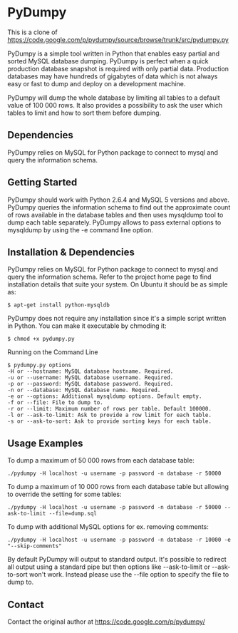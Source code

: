 PyDumpy
=======

This is a clone of https://code.google.com/p/pydumpy/source/browse/trunk/src/pydumpy.py

PyDumpy is a simple tool written in Python that enables easy partial and sorted MySQL database dumping. PyDumpy is perfect when a quick production database snapshot is required with only partial data. Production databases may have hundreds of gigabytes of data which is not always easy or fast to dump and deploy on a development machine.

PyDumpy will dump the whole database by limiting all tables to a default value of 100 000 rows. It also provides a possibility to ask the user which tables to limit and how to sort them before dumping.

Dependencies
------------

PyDumpy relies on MySQL for Python package to connect to mysql and query the information schema.

Getting Started
---------------

PyDumpy should work with Python 2.6.4 and MySQL 5 versions and above. PyDumpy queries the information schema to find out the approximate count of rows available in the database tables and then uses mysqldump tool to dump each table separately. PyDumpy allows to pass external options to mysqldump by using the -e command line option.

Installation & Dependencies
---------------------------

PyDumpy relies on MySQL for Python package to connect to mysql and query the information schema. Refer to the project home page to find installation details that suite your system. On Ubuntu it should be as simple as:

    $ apt-get install python-mysqldb

PyDumpy does not require any installation since it's a simple script written in Python. You can make it executable by chmoding it:

    $ chmod +x pydumpy.py

Running on the Command Line

    $ pydumpy.py options
    -H or --hostname: MySQL database hostname. Required.
    -u or --username: MySQL database username. Required.
    -p or --password: MySQL database password. Required.
    -n or --database: MySQL database name. Required.
    -e or --options: Additional mysqldump options. Default empty.
    -f or --file: File to dump to.
    -r or --limit: Maximum number of rows per table. Default 100000.
    -l or --ask-to-limit: Ask to provide a row limit for each table.
    -s or --ask-to-sort: Ask to provide sorting keys for each table.

Usage Examples
--------------

To dump a maximum of 50 000 rows from each database table:

    ./pydumpy -H localhost -u username -p password -n database -r 50000

To dump a maximum of 10 000 rows from each database table but allowing to override the setting for some tables:

    ./pydumpy -H localhost -u username -p password -n database -r 50000 --ask-to-limit --file=dump.sql

To dump with additional MySQL options for ex. removing comments:

    ./pydumpy -H localhost -u username -p password -n database -r 10000 -e "--skip-comments"

By default PyDumpy will output to standard output. It's possible to redirect all output using a standard pipe but then options like --ask-to-limit or --ask-to-sort won't work. Instead please use the --file option to specify the file to dump to.

Contact
-------

Contact the original author at https://code.google.com/p/pydumpy/

